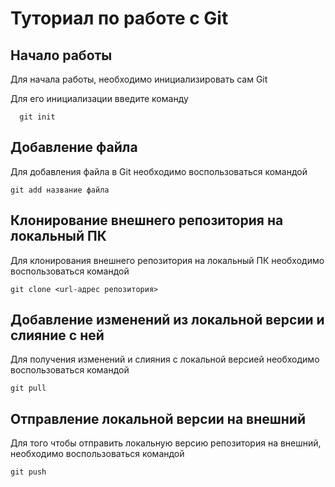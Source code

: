 # Туториал по работе с Git

## Начало работы

Для начала работы, необходимо инициализировать сам Git

Для его инициализации введите команду 

```
  git init
```

## Добавление файла

Для добавления файла в Git необходимо воспользоваться командой 

```
git add название файла
```
## Клонирование внешнего репозитория на локальный ПК

Для клонирования внешнего репозитория на локальный ПК необходимо воспользоваться командой

~~~
git clone <url-адрес репозитория> 
~~~

## Добавление изменений из локальной версии и слияние с ней

Для получения изменений и слияния с локальной версией необходимо воспользоваться командой

~~~
git pull
~~~

## Отправление локальной версии на внешний 

Для того чтобы отправить локальную версию репозитория на внешний, необходимо воспользоваться командой 

~~~
git push
~~~





